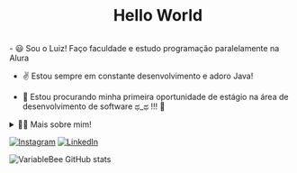 <div id="user-content-toc">
  <ul align="center">
    <summary><h1 style="display: inline-block">Hello World</h1></summary>
</div>

<!-- Presentation -->
<p>
  - 😃 Sou o Luiz! Faço faculdade e estudo programação paralelamente na Alura

  - ✌ Estou sempre em constante desenvolvimento e adoro Java!

  - 🔭 Estou procurando minha primeira oportunidade de estágio na área de desenvolvimento de software ಥ_ಥ !!! 🌱
</p>

<!-- Dropdown -->
<details>
  <summary>👨‍💻 Mais sobre mim! </summary>

  - 💬 Eu tenho 21 anos, e faço faculdade de Sistemas de Informação na Universidade Vila Velha - ES. Atualmente estou aprendendo programação orientada a objetos em Java.

  - ⚡ Gosto de ler livros, assistir animes e amo a sitcom The Office. Também gosto de jogar e praticar esportes \o/
</details>

<!-- Links -->
[![Instagram](https://img.shields.io/badge/Instagram-E4405F?style=for-the-badge&logo=instagram&logoColor=white)](https://www.instagram.com/luizmiguelblopes/)
[![LinkedIn](https://img.shields.io/badge/LinkedIn-0077B5?style=for-the-badge&logo=linkedin&logoColor=white)](https://www.linkedin.com/in/luiz-miguel-barros-lopes-223852208/)

<!-- GithubStats -->
![VariableBee GitHub stats](https://github-readme-stats.vercel.app/api?username=luizmiguelbarros&show_icons=true&theme=gotham)
